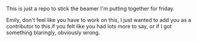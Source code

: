 This is just a repo to stick the beamer I'm putting together for friday.

Emily, don't feel like you have to work on this, I just wanted to add you as a contributor to this if you felt like you had lots more to say, or if I got something blaringly, obviously wrong. 